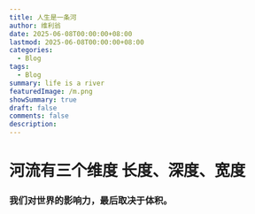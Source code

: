 ```yaml
---
title: 人生是一条河
author: 维利翁
date: 2025-06-08T00:00:00+08:00
lastmod: 2025-06-08T00:00:00+08:00
categories:
  - Blog
tags:
  - Blog
summary: life is a river
featuredImage: /m.png
showSummary: true
draft: false
comments: false
description:
---
```

# 河流有三个维度 长度、深度、宽度

### 我们对世界的影响力，最后取决于体积。
